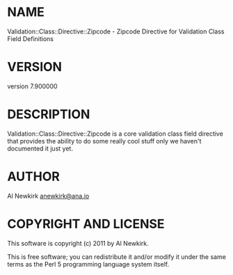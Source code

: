 # NAME

Validation::Class::Directive::Zipcode - Zipcode Directive for Validation Class Field Definitions

# VERSION

version 7.900000

# DESCRIPTION

Validation::Class::Directive::Zipcode is a core validation class field directive
that provides the ability to do some really cool stuff only we haven't
documented it just yet.

# AUTHOR

Al Newkirk <anewkirk@ana.io>

# COPYRIGHT AND LICENSE

This software is copyright (c) 2011 by Al Newkirk.

This is free software; you can redistribute it and/or modify it under
the same terms as the Perl 5 programming language system itself.
